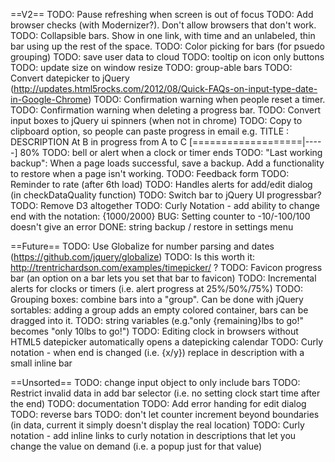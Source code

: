 ==V2==
TODO: Pause refreshing when screen is out of focus
TODO: Add browser checks (with Modernizer?). Don't allow browsers that don't work.
TODO: Collapsible bars. Show in one link, with time and an unlabeled, thin bar using up the rest of the space.
TODO: Color picking for bars (for psuedo grouping)
TODO: save user data to cloud
TODO: tooltip on icon only buttons
TODO: update size on window resize
TODO: group-able bars
TODO: Convert datepicker to jQuery (http://updates.html5rocks.com/2012/08/Quick-FAQs-on-input-type-date-in-Google-Chrome)
TODO: Confirmation warning when people reset a timer.
TODO: Confirmation warning when deleting a progress bar.
TODO: Convert input boxes to jQuery ui spinners (when not in chrome)
TODO: Copy to clipboard option, so people can paste progress in email e.g.
		TITLE : DESCRIPTION
		At B in progress from A to C
		[===================|-----] 80%
TODO: bell or alert when a clock or timer ends
TODO: "Last working backup": When a page loads successful, save a backup. Add a functionality to restore when a page isn't working.
TODO: Feedback form
TODO: Reminder to rate (after 6th load)
TODO: Handles alerts for add/edit dialog (in checkDataQuality function)
TODO: Switch bar to jQuery UI progressbar?
TODO: Remove D3 altogether
TODO: Curly Notation - add ability to change end with the notation: {1000/2000}
BUG: Setting counter to -10/-100/100 doesn't give an error
DONE: string backup / restore in settings menu

==Future==
TODO: Use Globalize for number parsing and dates (https://github.com/jquery/globalize)
TODO: Is this worth it: http://trentrichardson.com/examples/timepicker/ ?
TODO: Favicon progress bar (an option on a bar lets you set that bar to favicon)
TODO: Incremental alerts for clocks or timers (i.e. alert progress at 25%/50%/75%)
TODO: Grouping boxes: combine bars into a "group". Can be done with jQuery sortables: adding a group adds an empty colored container, bars can be dragged into it.
TODO: string variables (e.g."only {remaining}lbs to go!" becomes "only 10lbs to go!")
TODO: Editing clock in browsers without HTML5 datepicker automatically opens a datepicking calendar
TODO: Curly notation - when end is changed (i.e. {x/y}) replace in description with a small inline bar

==Unsorted==
TODO: change input object to only include bars
TODO: Restrict invalid data in add bar selector (i.e. no setting clock start time after the end)
TODO: documentation
TODO: Add error handing for edit dialog
TODO: reverse bars
TODO: don't let counter increment beyond boundaries (in data, current it simply doesn't display the real location)
TODO: Curly notation - add inline links to curly notation in descriptions that let you change the value on demand (i.e. a popup just for that value)